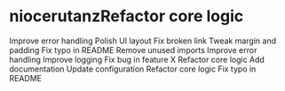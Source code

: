 # niocerutanzRefactor core logic
Improve error handling
Polish UI layout
Fix broken link
Tweak margin and padding
Fix typo in README
Remove unused imports
Improve error handling
Improve logging
Fix bug in feature X
Refactor core logic
Add documentation
Update configuration
Refactor core logic
Fix typo in README
